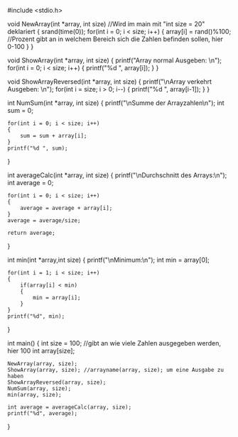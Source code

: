 
#include <stdio.h>

void NewArray(int *array, int size) //Wird im main mit "int size = 20" deklariert
{
    srand(time(0));
    for(int i = 0; i < size; i++)
    {
        array[i] = rand()%100; //Prozent gibt an in welchem Bereich sich die Zahlen befinden sollen, hier 0-100
    }
}

void ShowArray(int *array, int size)
{
    printf("Array normal Ausgeben: \n");
    for(int i = 0; i < size; i++)
    {
        printf("%d ", array[i]);
    }
}

void ShowArrayReversed(int *array, int size)
{
    printf("\nArray verkehrt Ausgeben: \n");
    for(int i = size; i > 0; i--)
    {
        printf("%d ", array[i-1]);
    }
}

int NumSum(int *array, int size)
{
    printf("\nSumme der Arrayzahlen\n");
    int sum = 0;
    
    for(int i = 0; i < size; i++)
    {
        sum = sum + array[i];
    }
    printf("%d ", sum);
}

int averageCalc(int *array, int size)
{
    printf("\nDurchschnitt des Arrays:\n");
    int average = 0;
    
    for(int i = 0; i < size; i++)
    {
        average = average + array[i];
    }
    average = average/size;
    
    return average;
}

int min(int *array,int size)
{
    printf("\nMinimum:\n");
    int min = array[0];
    
    for(int i = 1; i < size; i++)
    {
        if(array[i] < min)
        {
            min = array[i];
        }
    }
    printf("%d", min);
}

int main()
{
    int size = 100; //gibt an wie viele Zahlen ausgegeben werden, hier 100
    int array[size];
    
    NewArray(array, size);
    ShowArray(array, size); //arrayname(array, size); um eine Ausgabe zu haben
    ShowArrayReversed(array, size);
    NumSum(array, size);
    min(array, size);
    
    int average = averageCalc(array, size);
    printf("%d", average);
}

